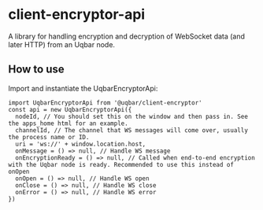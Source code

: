 # client-encryptor-api

A library for handling encryption and decryption of WebSocket data (and later HTTP) from an Uqbar node.

## How to use

Import and instantiate the UqbarEncryptorApi:

```
import UqbarEncryptorApi from '@uqbar/client-encryptor'
const api = new UqbarEncryptorApi({
  nodeId, // You should set this on the window and then pass in. See the apps_home html for an example.
  channelId, // The channel that WS messages will come over, usually the process name or ID.
  uri = 'ws://' + window.location.host,
  onMessage = () => null, // Handle WS message
  onEncryptionReady = () => null, // Called when end-to-end encryption with the Uqbar node is ready. Recommended to use this instead of onOpen
  onOpen = () => null, // Handle WS open
  onClose = () => null, // Handle WS close
  onError = () => null, // Handle WS error
})
```
